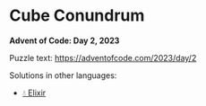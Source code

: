 # Cube Conundrum

**Advent of Code: Day 2, 2023**

Puzzle text: https://adventofcode.com/2023/day/2

Solutions in other languages:

- [💧 Elixir](../../../elixir/lib/2023/02_cube_conundrum)
